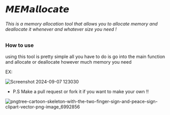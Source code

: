 # 𝙈𝙀𝙈𝙖𝙡𝙡𝙤𝙘𝙖𝙩𝙚
 ###### This is a memory allocation tool that allows you to allocate memory and deallocate it whenever and whatever size you need !

 ### How to use
 using this tool is pretty simple all you have to do is go into the main function and allocate or deallocate however much memory you need 

 EX:
 
  ![Screenshot 2024-09-07 123030](https://github.com/user-attachments/assets/329c2514-af7c-4c45-bcaa-6f74a543cde5)


  - P.S Make a pull request or fork it if you want to make your own !!

  ![pngtree-cartoon-skeleton-with-the-two-finger-sign-and-peace-sign-clipart-vector-png-image_6992856](https://github.com/user-attachments/assets/957c81c9-eded-4a07-a7d7-aba63f025bd7)


      
